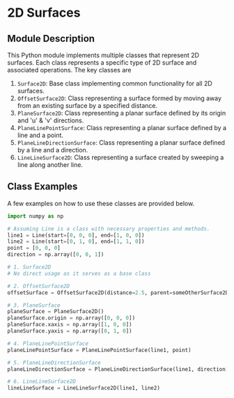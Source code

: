 # 2D Surfaces

## Module Description

This Python module implements multiple classes that represent 2D surfaces. Each class represents a specific type of 2D
surface and associated operations. The key classes are

1. `Surface2D`: Base class implementing common functionality for all 2D surfaces.
2. `OffsetSurface2D`: Class representing a surface formed by moving away from an existing surface by a specified
   distance.
3. `PlaneSurface2D`: Class representing a planar surface defined by its origin and 'u' & 'v' directions.
4. `PlaneLinePointSurface`: Class representing a planar surface defined by a line and a point.
5. `PlaneLineDirectionSurface`: Class representing a planar surface defined by a line and a direction.
6. `LineLineSurface2D`: Class representing a surface created by sweeping a line along another line.

## Class Examples

A few examples on how to use these classes are provided below.

```python
import numpy as np

# Assuming Line is a class with necessary properties and methods.
line1 = Line(start=[0, 0, 0], end=[1, 0, 0])
line2 = Line(start=[0, 1, 0], end=[1, 1, 0])
point = [0, 0, 0]
direction = np.array([0, 0, 1])

# 1. Surface2D
# No direct usage as it serves as a base class

# 2. OffsetSurface2D
offsetSurface = OffsetSurface2D(distance=2.5, parent=someOtherSurface2Dobject)

# 3. PlaneSurface
planeSurface = PlaneSurface2D()
planeSurface.origin = np.array([0, 0, 0])
planeSurface.xaxis = np.array([1, 0, 0])
planeSurface.yaxis = np.array([0, 1, 0])

# 4. PlaneLinePointSurface
planeLinePointSurface = PlaneLinePointSurface(line1, point)

# 5. PlaneLineDirectionSurface
planeLineDirectionSurface = PlaneLineDirectionSurface(line1, direction)

# 6. LineLineSurface2D 
lineLineSurface = LineLineSurface2D(line1, line2)
```

